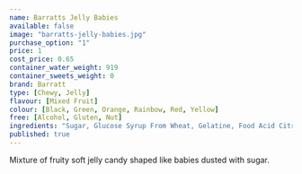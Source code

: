 ```yaml
---
name: Barratts Jelly Babies
available: false
image: "barratts-jelly-babies.jpg"
purchase_option: "1"
price: 1
cost_price: 0.65
container_water_weight: 919
container_sweets_weight: 0
brand: Barratt
type: [Chewy, Jelly]
flavour: [Mixed Fruit]
colour: [Black, Green, Orange, Rainbow, Red, Yellow]
free: [Alcohol, Gluten, Nut]
ingredients: "Sugar, Glucose Syrup From Wheat, Gelatine, Food Acid Citric Acid, Flavourings, Natural Colours (Anthocyanin, Curcumin, Capsanthin), Vegetable Concentrate, Maize Starch"
published: true
---
```

Mixture of fruity soft jelly candy shaped like babies dusted with sugar.